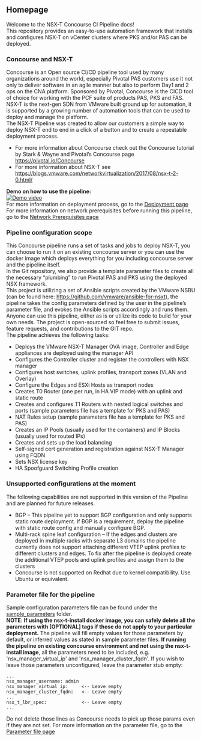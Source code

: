 ## Homepage

Welcome to the NSX-T Concourse CI Pipeline docs! <br>
This repository provides an easy-to-use automation framework that installs and configures NSX-T on vCenter clusters where PKS and/or PAS can be deployed.

### Concourse and NSX-T
Concourse is an Open source CI/CD pipeline tool used by many organizations around the world, especially Pivotal PAS customers use it not only to deliver software in an agile manner but also to perform Day1 and 2 ops on the CNA platform. Sponsored by Pivotal, Concourse is the CICD tool of choice for working with the PCF suite of products PAS, PKS and FAS.<br> 
NSX-T is the next-gen SDN from VMware built ground up for automation, it is supported by a growing number of automation tools that can be used to deploy and manage the platform. <br> The NSX-T Pipeline was created to allow our customers a simple way to deploy NSX-T end to end in a click of a button and to create a repeatable deployment process.<br>
- For more information about Concourse  check out the Concourse tutorial by Stark & Wayne and Pivotal’s Concourse page https://pivotal.io/Concourse <br>
- For more information about NSX-T see  https://blogs.vmware.com/networkvirtualization/2017/08/nsx-t-2-0.html/

__Demo on how to use the pipeline:__ <br>
[![Demo video](https://raw.githubusercontent.com/vmware/nsx-t-datacenter-ci-pipelines/Wiki-files/Wiki%20images/2018-10-22%2009_48_43-(261)%20How%20to%20deploy%20NSX-T%20Datacenter%20CI%20pipeline%20with%20Concourse%20-%20YouTube.jpg)](http://www.youtube.com/watch?v=wU6FW1eC5B8)
 <br>
 For more information on deployment process, go to the [Deployment page](Deployment.md)
 For more information on network prerequisites before running this pipeline, go to the [Network Prerequisites page](Network-prerequisites.md)
 <br>
 

### Pipeline configuration scope

This Concourse pipeline runs a set of tasks and jobs to deploy NSX-T, you can choose to run it on an existing concourse server or you can use the docker image which deploys everything for you including concourse server and the pipeline itself. <br> 
In the Git repository, we also provide a template parameter files to create all the necessary “plumbing” to run Pivotal PAS and PKS using the deployed NSX framework.<br>
This project is utilizing a set of Ansible scripts created by the VMware NSBU (can be found here: https://github.com/vmware/ansible-for-nsxt), the pipeline takes the config parameters defined by the user in the pipeline’s parameter file, and evokes the Ansible scripts accordingly and runs them. <br>
Anyone can use this pipeline, either as is or utilize its code to build for your own needs. The project is open-sourced so feel free to submit issues, feature requests, and contributions to the GIT repo. <br>
The pipeline achieves the following tasks:
- Deploys the VMware NSX-T Manager OVA image, Controller and Edge appliances are deployed using the manager API
- Configures the Controller cluster and register the controllers with NSX manager
- Configures host switches, uplink profiles, transport zones (VLAN and Overlay)
- Configure the Edges and ESXi Hosts as transport nodes
- Creates T0 Router (one per run, in HA VIP mode) with an uplink and static route
- Creates and configures T1 Routers with nested logical switches and ports (sample parameters file has a template for PKS and PAS)
- NAT Rules setup (sample parameters file has a template for PKS and PAS)
- Creates an IP Pools (usually used for the containers) and IP Blocks (usually used for routed IPs)
- Creates and sets up the load balancing
- Self-signed cert generation and registration against NSX-T Manager using FQDN 
- Sets NSX license key
- HA Spoofguard Switching Profile creation

### Unsupported configurations at the moment

The following capabilities are not supported in this version of the Pipeline and are planned for future releases. <br> 
* BGP – This pipeline yet to support BGP configuration and only supports static route deployment. If BGP is a requirement, deploy the pipeline with static route config and manually configure BGP.
* Multi-rack spine leaf configuration – If the edges and clusters are deployed in multiple racks with separate L3 domains the pipeline currently does not support attaching different VTEP uplink profiles to different clusters and edges. To fix after the pipeline is deployed create the additional VTEP pools and uplink profiles and assign them to the clusters
* Concourse is not supported on Redhat due to kernel compatibility. Use Ubuntu or equivalent. 


### Parameter file for the pipeline

Sample configuration parameters file can be found under the [sample_parameters](../sample_parameters) folder. <br>
__NOTE__: __If using the nsx-t-install docker image, you can safely delete all the parameters with [OPTIONAL] tags if those do not apply to your particular deployment.__ The pipeline will fill empty values for those parameters by default, or inferred values as stated in sample parameter files.
__If running the pipeline on existing concourse environment and not using the nsx-t-install image__, all the parameters need to be included, e.g. 'nsx_manager_virtual_ip' and 'nsx_manager_cluster_fqdn'. If you wish to leave those parameters unconfigured, leave the parameter stub empty:
```
...
nsx_manager_username: admin
nsx_manager_virtual_ip:     <-- Leave empty
nsx_manager_cluster_fqdn:   <-- Leave empty
...
nsx_t_lbr_spec:             <-- Leave empty
...
```
Do not delete those lines as Concourse needs to pick up those params even if they are not set.
For more information on the parameter file, go to the [Parameter file page](Parameter-file.md)



